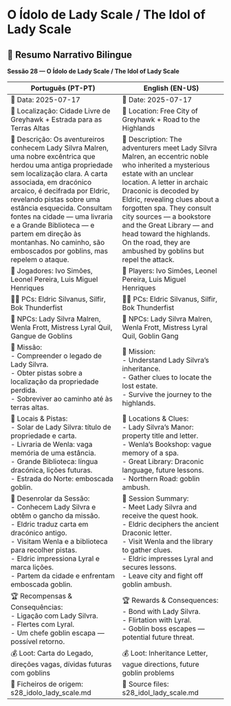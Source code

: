 # O Ídolo de Lady Scale / The Idol of Lady Scale
## 📜 Resumo Narrativo Bilingue  
**Sessão 28 — O Ídolo de Lady Scale / The Idol of Lady Scale**

| Português (PT-PT)                                                                                                                                                                                                                                                                                                                                                                                                          | English (EN-US)                                                                                                                                                                                                                                                                                                                                                                                  |
| -------------------------------------------------------------------------------------------------------------------------------------------------------------------------------------------------------------------------------------------------------------------------------------------------------------------------------------------------------------------------------------------------------------------------- | ------------------------------------------------------------------------------------------------------------------------------------------------------------------------------------------------------------------------------------------------------------------------------------------------------------------------------------------------------------------------------------------------ |
| 📅 Data: 2025-07-17                                                                                                                                                                                                                                                                                                                                                                                                        | 📅 Date: 2025-07-17                                                                                                                                                                                                                                                                                                                                                                              |
| 📍 Localização: Cidade Livre de Greyhawk + Estrada para as Terras Altas                                                                                                                                                                                                                                                                                                                                                    | 📍 Location: Free City of Greyhawk + Road to the Highlands                                                                                                                                                                                                                                                                                                                                       |
| 📝 Descrição: Os aventureiros conhecem Lady Silvra Malren, uma nobre excêntrica que herdou uma antiga propriedade sem localização clara. A carta associada, em dracónico arcaico, é decifrada por Eldric, revelando pistas sobre uma estância esquecida. Consultam fontes na cidade — uma livraria e a Grande Biblioteca — e partem em direção às montanhas. No caminho, são emboscados por goblins, mas repelem o ataque. | 📝 Description: The adventurers meet Lady Silvra Malren, an eccentric noble who inherited a mysterious estate with an unclear location. A letter in archaic Draconic is decoded by Eldric, revealing clues about a forgotten spa. They consult city sources — a bookstore and the Great Library — and head toward the highlands. On the road, they are ambushed by goblins but repel the attack. |
| 🎲 Jogadores: Ivo Simões, Leonel Pereira, Luis Miguel Henriques                                                                                                                                                                                                                                                                                                                                                            | 🎲 Players: Ivo Simões, Leonel Pereira, Luis Miguel Henriques                                                                                                                                                                                                                                                                                                                                    |
| 🧙‍♂️ PCs: Eldric Silvanus, Silfir, Bok Thunderfist                                                                                                                                                                                                                                                                                                                                                                        | 🧙‍♂️ PCs: Eldric Silvanus, Silfir, Bok Thunderfist                                                                                                                                                                                                                                                                                                                                              |
| 👥 NPCs: Lady Silvra Malren, Wenla Frott, Mistress Lyral Quil, Gangue de Goblins                                                                                                                                                                                                                                                                                                                                           | 👥 NPCs: Lady Silvra Malren, Wenla Frott, Mistress Lyral Quil, Goblin Gang                                                                                                                                                                                                                                                                                                                       |
| 🎯 Missão: <br>- Compreender o legado de Lady Silvra. <br>- Obter pistas sobre a localização da propriedade perdida. <br>- Sobreviver ao caminho até às terras altas.                                                                                                                                                                                                                                                      | 🎯 Mission: <br>- Understand Lady Silvra’s inheritance. <br>- Gather clues to locate the lost estate. <br>- Survive the journey to the highlands.                                                                                                                                                                                                                                                |
| 📌 Locais & Pistas: <br>- Solar de Lady Silvra: título de propriedade e carta.<br>- Livraria de Wenla: vaga memória de uma estância.<br>- Grande Biblioteca: língua dracónica, lições futuras.<br>- Estrada do Norte: emboscada goblin.                                                                                                                                                                                    | 📌 Locations & Clues: <br>- Lady Silvra’s Manor: property title and letter.<br>- Wenla’s Bookshop: vague memory of a spa.<br>- Great Library: Draconic language, future lessons.<br>- Northern Road: goblin ambush.                                                                                                                                                                              |
| 📜 Desenrolar da Sessão: <br>- Conhecem Lady Silvra e obtêm o gancho da missão.<br>- Eldric traduz carta em dracónico antigo.<br>- Visitam Wenla e a biblioteca para recolher pistas.<br>- Eldric impressiona Lyral e marca lições.<br>- Partem da cidade e enfrentam emboscada goblin.                                                                                                                                    | 📜 Session Summary: <br>- Meet Lady Silvra and receive the quest hook.<br>- Eldric deciphers the ancient Draconic letter.<br>- Visit Wenla and the library to gather clues.<br>- Eldric impresses Lyral and secures lessons.<br>- Leave city and fight off goblin ambush.                                                                                                                        |
| 🏆 Recompensas & Consequências: <br>- Ligação com Lady Silvra.<br>- Flertes com Lyral.<br>- Um chefe goblin escapa — possível retorno.                                                                                                                                                                                                                                                                                     | 🏆 Rewards & Consequences: <br>- Bond with Lady Silvra.<br>- Flirtation with Lyral.<br>- Goblin boss escapes — potential future threat.                                                                                                                                                                                                                                                          |
| 💰 Loot: Carta do Legado, direções vagas, dívidas futuras com goblins                                                                                                                                                                                                                                                                                                                                                      | 💰 Loot: Inheritance Letter, vague directions, future goblin problems                                                                                                                                                                                                                                                                                                                            |
| 📂 Ficheiros de origem: s28_idolo_lady_scale.md                                                                                                                                                                                                                                                                                                                                                                            | 📂 Source files: s28_idol_lady_scale.md                                                                                                                                                                                                                                                                                                                                                          |
